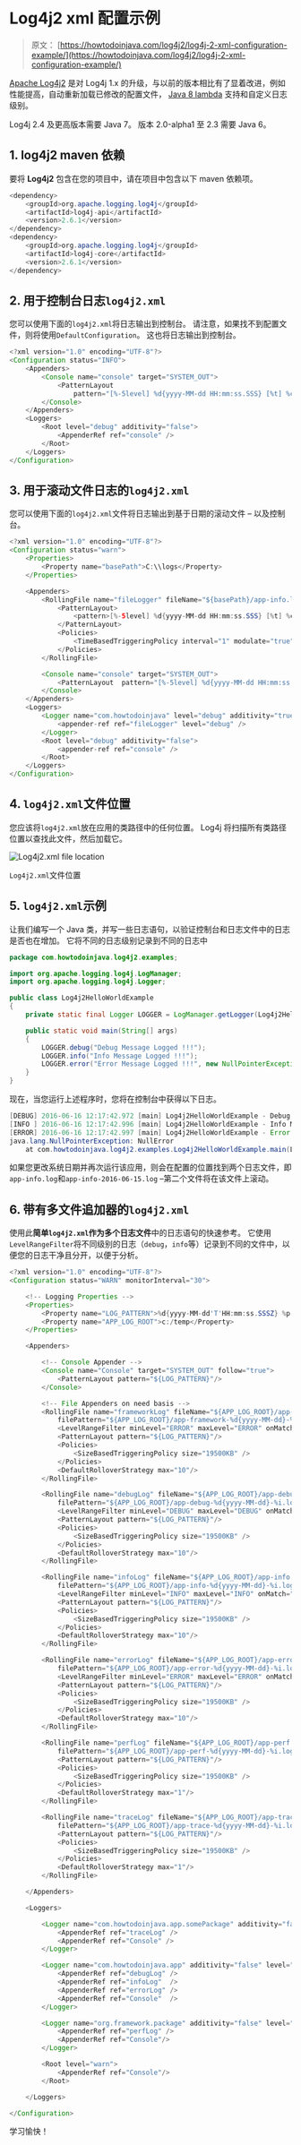 # Log4j2 xml 配置示例

> 原文： [https://howtodoinjava.com/log4j2/log4j-2-xml-configuration-example/](https://howtodoinjava.com/log4j2/log4j-2-xml-configuration-example/)

[Apache Log4j2](https://logging.apache.org/log4j/2.x/) 是对 Log4j 1.x 的升级，与以前的版本相比有了显着改进，例如性能提高，自动重新加载已修改的配置文件， [Java 8 lambda](https://howtodoinjava.com/java-8-tutorial/) 支持和自定义日志级别。

Log4j 2.4 及更高版本需要 Java 7。 版本 2.0-alpha1 至 2.3 需要 Java 6。

## 1\. log4j2 maven 依赖

要将 **Log4j2** 包含在您的项目中，请在项目中包含以下 maven 依赖项。

```java
<dependency>
	<groupId>org.apache.logging.log4j</groupId>
	<artifactId>log4j-api</artifactId>
	<version>2.6.1</version>
</dependency>
<dependency>
	<groupId>org.apache.logging.log4j</groupId>
	<artifactId>log4j-core</artifactId>
	<version>2.6.1</version>
</dependency>

```

## 2\. 用于控制台日志`log4j2.xml`

您可以使用下面的`log4j2.xml`将日志输出到控制台。 请注意，如果找不到配置文件，则将使用`DefaultConfiguration`。 这也将日志输出到控制台。

```java
<?xml version="1.0" encoding="UTF-8"?>
<Configuration status="INFO">
	<Appenders>
		<Console name="console" target="SYSTEM_OUT">
			<PatternLayout
				pattern="[%-5level] %d{yyyy-MM-dd HH:mm:ss.SSS} [%t] %c{1} - %msg%n" />
		</Console>
	</Appenders>
	<Loggers>
		<Root level="debug" additivity="false">
			<AppenderRef ref="console" />
		</Root>
	</Loggers>
</Configuration>

```

## 3\. 用于滚动文件日志的`log4j2.xml`

您可以使用下面的`log4j2.xml`文件将日志输出到基于日期的滚动文件 – 以及控制台。

```java
<?xml version="1.0" encoding="UTF-8"?>
<Configuration status="warn">
	<Properties>
		<Property name="basePath">C:\\logs</Property>
	</Properties>

	<Appenders>
		<RollingFile name="fileLogger" fileName="${basePath}/app-info.log" filePattern="${basePath}/app-info-%d{yyyy-MM-dd}.log">
			<PatternLayout>
				<pattern>[%-5level] %d{yyyy-MM-dd HH:mm:ss.SSS} [%t] %c{1} - %msg%n</pattern>
			</PatternLayout>
			<Policies>
				<TimeBasedTriggeringPolicy interval="1" modulate="true" />
			</Policies>
		</RollingFile>

		<Console name="console" target="SYSTEM_OUT">
			<PatternLayout	pattern="[%-5level] %d{yyyy-MM-dd HH:mm:ss.SSS} [%t] %c{1} - %msg%n" />
		</Console>
	</Appenders>
	<Loggers>
		<Logger name="com.howtodoinjava" level="debug" additivity="true">
			<appender-ref ref="fileLogger" level="debug" />
		</Logger>
		<Root level="debug" additivity="false">
			<appender-ref ref="console" />
		</Root>
	</Loggers>
</Configuration>

```

## 4\. `log4j2.xml`文件位置

您应该将`log4j2.xml`放在应用的类路径中的任何位置。 Log4j 将扫描所有类路径位置以查找此文件，然后加载它。

![Log4j2.xml file location](img/a07bf3b94d1c596ad3468a1b03916106.png)

`Log4j2.xml`文件位置



## 5\. `log4j2.xml`示例

让我们编写一个 Java 类，并写一些日志语句，以验证控制台和日志文件中的日志是否也在增加。 它将不同的日志级别记录到不同的日志中

```java
package com.howtodoinjava.log4j2.examples;

import org.apache.logging.log4j.LogManager;
import org.apache.logging.log4j.Logger;

public class Log4j2HelloWorldExample 
{
	private static final Logger LOGGER = LogManager.getLogger(Log4j2HelloWorldExample.class.getName());

	public static void main(String[] args) 
	{
		LOGGER.debug("Debug Message Logged !!!");
		LOGGER.info("Info Message Logged !!!");
		LOGGER.error("Error Message Logged !!!", new NullPointerException("NullError"));
	}
}

```

现在，当您运行上述程序时，您将在控制台中获得以下日志。

```java
[DEBUG] 2016-06-16 12:17:42.972 [main] Log4j2HelloWorldExample - Debug Message Logged !!!
[INFO ] 2016-06-16 12:17:42.996 [main] Log4j2HelloWorldExample - Info Message Logged !!!
[ERROR] 2016-06-16 12:17:42.997 [main] Log4j2HelloWorldExample - Error Message Logged !!!
java.lang.NullPointerException: NullError
	at com.howtodoinjava.log4j2.examples.Log4j2HelloWorldExample.main(Log4j2HelloWorldExample.java:14) [classes/:?]

```

如果您更改系统日期并再次运行该应用，则会在配置的位置找到两个日志文件，即`app-info.log`和`app-info-2016-06-15.log` –第二个文件将在该文件上滚动。

## 6\. 带有多文件追加器的`log4j2.xml`

使用此**简单`log4j2.xml`**作为**多个日志文件**中的日志语句的快速参考。 它使用`LevelRangeFilter`将不同级别的日志（`debug`，`info`等）记录到不同的文件中，以便您的日志干净且分开，以便于分析。

```java
<?xml version="1.0" encoding="UTF-8"?>
<Configuration status="WARN" monitorInterval="30">

	<!-- Logging Properties -->
    <Properties>
        <Property name="LOG_PATTERN">%d{yyyy-MM-dd'T'HH:mm:ss.SSSZ} %p %m%n</Property>
        <Property name="APP_LOG_ROOT">c:/temp</Property>
    </Properties>

    <Appenders>

    	<!-- Console Appender -->
        <Console name="Console" target="SYSTEM_OUT" follow="true">
            <PatternLayout pattern="${LOG_PATTERN}"/>
        </Console>

        <!-- File Appenders on need basis -->
        <RollingFile name="frameworkLog" fileName="${APP_LOG_ROOT}/app-framework.log" 
			filePattern="${APP_LOG_ROOT}/app-framework-%d{yyyy-MM-dd}-%i.log">
			<LevelRangeFilter minLevel="ERROR" maxLevel="ERROR" onMatch="ACCEPT" onMismatch="DENY"/>
			<PatternLayout pattern="${LOG_PATTERN}"/>
			<Policies>
				<SizeBasedTriggeringPolicy size="19500KB" />
			</Policies>
			<DefaultRolloverStrategy max="10"/>
		</RollingFile>

		<RollingFile name="debugLog" fileName="${APP_LOG_ROOT}/app-debug.log" 
			filePattern="${APP_LOG_ROOT}/app-debug-%d{yyyy-MM-dd}-%i.log">
			<LevelRangeFilter minLevel="DEBUG" maxLevel="DEBUG" onMatch="ACCEPT" onMismatch="DENY"/>
			<PatternLayout pattern="${LOG_PATTERN}"/>
			<Policies>
				<SizeBasedTriggeringPolicy size="19500KB" />
			</Policies>
			<DefaultRolloverStrategy max="10"/>
		</RollingFile>

		<RollingFile name="infoLog" fileName="${APP_LOG_ROOT}/app-info.log" 
			filePattern="${APP_LOG_ROOT}/app-info-%d{yyyy-MM-dd}-%i.log" >
			<LevelRangeFilter minLevel="INFO" maxLevel="INFO" onMatch="ACCEPT" onMismatch="DENY"/>
			<PatternLayout pattern="${LOG_PATTERN}"/>
			<Policies>
				<SizeBasedTriggeringPolicy size="19500KB" />
			</Policies>
			<DefaultRolloverStrategy max="10"/>
		</RollingFile>

		<RollingFile name="errorLog" fileName="${APP_LOG_ROOT}/app-error.log" 
			filePattern="${APP_LOG_ROOT}/app-error-%d{yyyy-MM-dd}-%i.log" >
			<LevelRangeFilter minLevel="ERROR" maxLevel="ERROR" onMatch="ACCEPT" onMismatch="DENY"/>
			<PatternLayout pattern="${LOG_PATTERN}"/>
			<Policies>
				<SizeBasedTriggeringPolicy size="19500KB" />
			</Policies>
			<DefaultRolloverStrategy max="10"/>
		</RollingFile>

		<RollingFile name="perfLog" fileName="${APP_LOG_ROOT}/app-perf.log" 
			filePattern="${APP_LOG_ROOT}/app-perf-%d{yyyy-MM-dd}-%i.log" >
			<PatternLayout pattern="${LOG_PATTERN}"/>
			<Policies>
				<SizeBasedTriggeringPolicy size="19500KB" />
			</Policies>
			<DefaultRolloverStrategy max="1"/>
		</RollingFile>

		<RollingFile name="traceLog" fileName="${APP_LOG_ROOT}/app-trace.log" 
			filePattern="${APP_LOG_ROOT}/app-trace-%d{yyyy-MM-dd}-%i.log" >
			<PatternLayout pattern="${LOG_PATTERN}"/>
			<Policies>
				<SizeBasedTriggeringPolicy size="19500KB" />
			</Policies>
			<DefaultRolloverStrategy max="1"/>
		</RollingFile>

    </Appenders>

    <Loggers>

    	<Logger name="com.howtodoinjava.app.somePackage" additivity="false" level="trace">
    		<AppenderRef ref="traceLog" />
            <AppenderRef ref="Console" />
        </Logger>

        <Logger name="com.howtodoinjava.app" additivity="false" level="debug">
	        <AppenderRef ref="debugLog" />
	        <AppenderRef ref="infoLog"  />
            <AppenderRef ref="errorLog" />
            <AppenderRef ref="Console"  />
        </Logger>

        <Logger name="org.framework.package" additivity="false" level="info">
            <AppenderRef ref="perfLog" />
            <AppenderRef ref="Console"/>
        </Logger>

        <Root level="warn">
            <AppenderRef ref="Console"/>
        </Root>

    </Loggers>

</Configuration>

```

学习愉快！